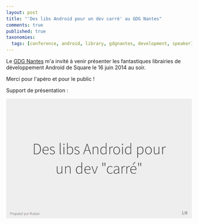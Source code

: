 ```yaml
---
layout: post
title: "'Des libs Android pour un dev carré' au GDG Nantes"
comments: true
published: true
taxonomies: 
  tags: [conference, android, library, gdgnantes, development, speaker]
---
```


Le [GDG Nantes](http://gdgnantes.com) m'a invité à venir présenter les fantastiques librairies de développement Android de Square le 16 juin 2014 au soir.

<!-- more -->

Merci pour l'apéro et pour le public !

Support de présentation :

[![Support de présentation de la conférence](cover.png)](http://dlecan.github.io/lib-android-dev-carre/prez/)
